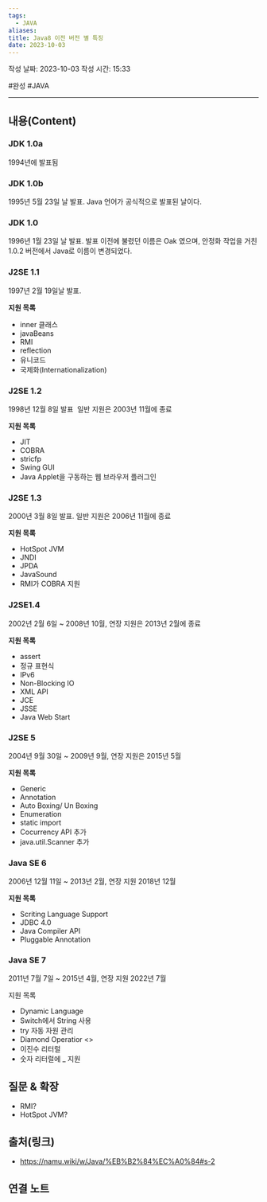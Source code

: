 ```yaml
---
tags:
  - JAVA
aliases: 
title: Java8 이전 버전 별 특징
date: 2023-10-03
---
```

작성 날짜: 2023-10-03
작성 시간: 15:33

#완성 #JAVA 

----
## 내용(Content)
### JDK 1.0a
1994년에 발표됨

### JDK 1.0b
1995년 5월 23일 날 발표. Java 언어가 공식적으로 발표된 날이다.

### JDK 1.0
1996년 1월 23일 날 발표. 발표 이전에 불렸던 이름은 Oak 였으며, 안정화 작업을 거친 1.0.2 버전에서 Java로 이름이 변경되었다.

### J2SE 1.1
1997년 2월 19일날 발표.

**지원 목록**
- inner 클래스
- javaBeans
- RMI
- reflection
- 유니코드
- 국제화(Internationalization)

### J2SE 1.2

1998년 12월 8일 발표  일반 지원은 2003년 11월에 종료

**지원 목록**
- JIT
- COBRA
- stricfp
- Swing GUI
- Java Applet을 구동하는 웹 브라우저 플러그인

### J2SE 1.3
2000년 3월 8일 발표. 일반 지원은 2006년 11월에 종료

**지원 목록**
- HotSpot JVM
- JNDI
- JPDA
- JavaSound
- RMI가 COBRA 지원

### J2SE1.4
2002년 2월 6일  ~ 2008년 10월, 연장 지원은 2013년 2월에 종료

**지원 목록**
- assert
- 정규 표현식
- IPv6
- Non-Blocking IO
- XML API
- JCE
- JSSE
- Java Web Start

### J2SE 5

2004년 9월 30일 ~ 2009년 9월, 연장 지원은 2015년 5월

**지원 목록**
- Generic
- Annotation
- Auto Boxing/ Un Boxing
- Enumeration
- static import
- Cocurrency API 추가
- java.util.Scanner 추가

### Java SE 6

2006년 12월 11일 ~ 2013년 2월, 연장 지원 2018년 12월

**지원 목록**
- Scriting Language Support
- JDBC 4.0
- Java Compiler API
- Pluggable Annotation


### Java SE 7
2011년 7월 7일 ~ 2015년 4월, 연장 지원 2022년 7월

지원 목록
- Dynamic Language
- Switch에서 String 사용
- try 자동 자원 관리
- Diamond Operatior \<>
- 이진수 리터럴
- 숫자 리터럴에 _ 지원


## 질문 & 확장

- RMI?
- HotSpot JVM?

## 출처(링크)
- https://namu.wiki/w/Java/%EB%B2%84%EC%A0%84#s-2

## 연결 노트










